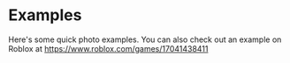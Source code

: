 # Examples
Here's some quick photo examples. You can also check out an example on Roblox at https://www.roblox.com/games/17041438411